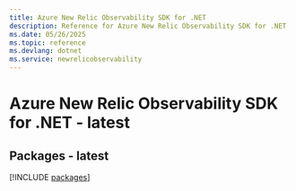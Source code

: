 ```yaml
---
title: Azure New Relic Observability SDK for .NET
description: Reference for Azure New Relic Observability SDK for .NET
ms.date: 05/26/2025
ms.topic: reference
ms.devlang: dotnet
ms.service: newrelicobservability
---
```

# Azure New Relic Observability SDK for .NET - latest
## Packages - latest
[!INCLUDE [packages](new-relic-observability-index.md)]